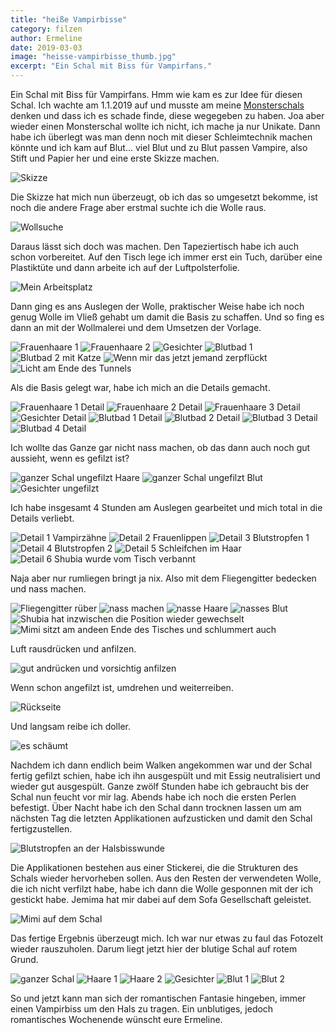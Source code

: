 ```yaml
---
title: "heiße Vampirbisse"
category: filzen
author: Ermeline
date: 2019-03-03
image: "heisse-vampirbisse_thumb.jpg"
excerpt: "Ein Schal mit Biss für Vampirfans."
---
```


Ein Schal mit Biss für Vampirfans. Hmm wie kam es zur Idee für diesen Schal. Ich wachte am 1.1.2019 auf und musste am meine [Monsterschals]() denken und dass ich es schade finde, diese wegegeben zu haben. Joa aber wieder einen Monsterschal wollte ich nicht, ich mache ja nur Unikate. Dann habe ich überlegt was man denn noch mit dieser Schleimtechnik machen könnte und ich kam auf Blut... viel Blut und zu Blut passen Vampire, also Stift und Papier her und eine erste Skizze machen.

![Skizze](P1210039.jpg)

Die Skizze hat mich nun überzeugt, ob ich das so umgesetzt bekomme, ist noch die andere Frage aber erstmal suchte ich die Wolle raus.

![Wollsuche](P1210038.jpg)

Daraus lässt sich doch was machen. Den Tapeziertisch habe ich auch schon vorbereitet. Auf den Tisch lege ich immer erst ein Tuch, darüber eine Plastiktüte und dann arbeite ich auf der Luftpolsterfolie. 

![Mein Arbeitsplatz](P1210036.jpg)

Dann ging es ans Auslegen der Wolle, praktischer Weise habe ich noch genug Wolle im Vließ gehabt um damit die Basis zu schaffen. Und so fing es dann an mit der Wollmalerei und dem Umsetzen der Vorlage.

![Frauenhaare 1](_1210050.jpg)
![Frauenhaare 2](_1210049.jpg)
![Gesichter](_1210048.jpg)
![Blutbad 1](_1210047.jpg)
![Blutbad 2 mit Katze](_1210046.jpg)
![Wenn mir das jetzt jemand zerpflückt](_1210051.jpg)
![Licht am Ende des Tunnels](_1210055.jpg)

Als die Basis gelegt war, habe ich mich an die Details gemacht.

![Frauenhaare 1 Detail](_1210078.jpg)
![Frauenhaare 2 Detail](_1210079.jpg)
![Frauenhaare 3 Detail](_1210080.jpg)
![Gesichter Detail](_1210081.jpg)
![Blutbad 1 Detail](_1210082.jpg)
![Blutbad 2 Detail](_1210083.jpg)
![Blutbad 3 Detail](_1210084.jpg)
![Blutbad 4 Detail](_1210085.jpg)

Ich wollte das Ganze gar nicht nass machen, ob das dann auch noch gut aussieht, wenn es gefilzt ist?

![ganzer Schal ungefilzt Haare](_1210072.jpg)
![ganzer Schal ungefilzt Blut](_1210074.jpg)
![Gesichter ungefilzt](_1210075.jpg)

Ich habe insgesamt 4 Stunden am Auslegen gearbeitet und mich total in die Details verliebt.

![Detail 1 Vampirzähne](_1210088.jpg)
![Detail 2 Frauenlippen](_1210089.jpg)
![Detail 3 Blutstropfen 1](_1210086.jpg)
![Detail 4 Blutstropfen 2](_1210087.jpg)
![Detail 5 Schleifchen im Haar](_1210076.jpg)
![Detail 6 Shubia wurde vom Tisch verbannt](_1210065.jpg)

Naja aber nur rumliegen bringt ja nix. Also mit dem Fliegengitter bedecken und nass machen.

![Fliegengitter rüber](_1210090.jpg)
![nass machen](_1210092.jpg)
![nasse Haare](_1210095.jpg)
![nasses Blut](_1210096.jpg)
![Shubia hat inzwischen die Position wieder gewechselt](_1210104.jpg)
![Mimi sitzt am andeen Ende des Tisches und schlummert auch](_1210105.jpg)

Luft rausdrücken und anfilzen.

![gut andrücken und vorsichtig anfilzen](_1210098.jpg)
 
Wenn schon angefilzt ist, umdrehen und weiterreiben.

![Rückseite](_1210099.jpg)

Und langsam reibe ich doller.

![es schäumt](_1210100.jpg)

Nachdem ich dann endlich beim Walken angekommen war und der Schal fertig gefilzt schien, habe ich ihn ausgespült und mit Essig neutralisiert und wieder gut ausgespült. Ganze zwölf Stunden habe ich gebraucht bis der Schal nun feucht vor mir lag. Abends habe ich noch die ersten Perlen befestigt. Über Nacht habe ich den Schal dann trocknen lassen um am nächsten Tag die letzten Applikationen aufzusticken und damit den Schal fertigzustellen.

![Blutstropfen an der Halsbisswunde](_1210110.jpg)

Die Applikationen bestehen aus einer Stickerei, die die Strukturen des Schals wieder hervorheben sollen. Aus den Resten der verwendeten Wolle, die ich nicht verfilzt habe, habe ich dann die Wolle gesponnen mit der ich gestickt habe. Jemima hat mir dabei auf dem Sofa Gesellschaft geleistet.

![Mimi auf dem Schal](IMG_20190103_171353.jpg)

Das fertige Ergebnis überzeugt mich. Ich war nur etwas zu faul das Fotozelt wieder rauszuholen. Darum liegt jetzt hier der blutige Schal auf rotem Grund.

![ganzer Schal](IMG_20190104_190930.jpg)
![Haare 1](IMG_20190104_191003.jpg)
![Haare 2](IMG_20190104_191019.jpg)
![Gesichter](IMG_20190104_191050.jpg)
![Blut 1](IMG_20190104_191116.jpg)
![Blut 2](IMG_20190104_191129.jpg)

So und jetzt kann man sich der romantischen Fantasie hingeben, immer einen Vampirbiss um den Hals zu tragen.
Ein unblutiges, jedoch romantisches Wochenende wünscht eure Ermeline.







